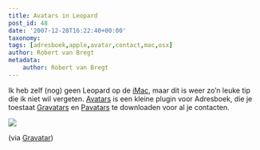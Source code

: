 ```yaml
---
title: Avatars in Leopard
post_id: 48
date: '2007-12-28T16:22:40+00:00'
taxonomy:
tags: [adresboek,apple,avatar,contact,mac,osx]
author: Robert van Bregt
metadata:
    author: Robert van Bregt
---
```

Ik heb zelf (nog) geen Leopard op de [iMac](http://www.apple.com/nl/imac/), maar dit is weer zo’n leuke tip die ik niet wil vergeten. [Avatars](http://5xm.org/avatars) is een kleine plugin voor Adresboek, die je toestaat [Gravatars](http://gravatar.com) en [Pavatars](http://pavatar.com) te downloaden voor al je contacten.

[](https://gravatar.files.wordpress.com/2007/12/address_book.jpg)

![](https://gravatar.files.wordpress.com/2007/12/address_book.jpg)

(via [Gravatar](http://blog.gravatar.com/2007/12/27/your-gravatar-its-not-just-for-web-pages-any-more/))